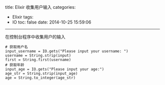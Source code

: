 title: Elixir 收集用户输入
categories:
  - Elixir
tags:
  - IO
toc: false
date: 2014-10-25 15:59:06
---

在控制台程序中收集用户的输入

```
# 获取用户名
input_username = IO.gets("Please input your username: ")
username = String.strip(input)
first = String.first(username)
# 获取年龄
input_age = IO.gets("Please input your age:")
age_str = String.strip(input_age)
age = String.to_integer(age_str)
```

